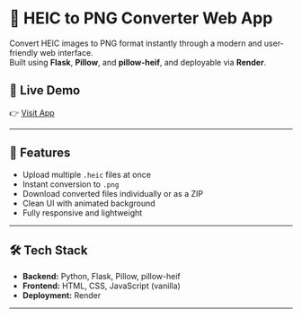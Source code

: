 # 📸 HEIC to PNG Converter Web App

Convert HEIC images to PNG format instantly through a modern and user-friendly web interface.  
Built using **Flask**, **Pillow**, and **pillow-heif**, and deployable via **Render**.

## 🚀 Live Demo
👉 [Visit App](https://heic-to-png-r6sb.onrender.com/)

---

## 🌟 Features

- Upload multiple `.heic` files at once
- Instant conversion to `.png`
- Download converted files individually or as a ZIP
- Clean UI with animated background
- Fully responsive and lightweight

---


## 🛠️ Tech Stack

- **Backend:** Python, Flask, Pillow, pillow-heif
- **Frontend:** HTML, CSS, JavaScript (vanilla)
- **Deployment:** Render

---

